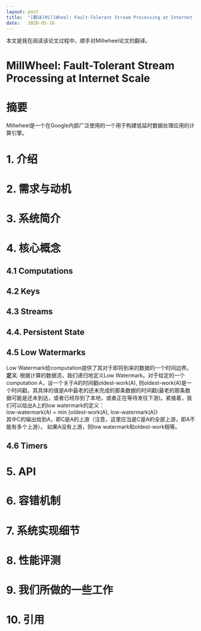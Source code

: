 ```yaml
---
layout: post
title:  "[翻译]MillWheel: Fault-Tolerant Stream Processing at Internet Scale"
date:   2020-05-16
---
```

本文是我在阅读该论文过程中，顺手对Millwheel论文的翻译。

# MillWheel: Fault-Tolerant Stream Processing at Internet Scale

# 摘要
Millwheel是一个在Google内部广泛使用的一个用于构建低延时数据处理应用的计算引擎。
# 1. 介绍

# 2. 需求与动机

# 3. 系统简介

# 4. 核心概念
## 4.1 Computations
## 4.2 Keys
## 4.3 Streams
## 4.4. Persistent State
## 4.5 Low Watermarks
Low Watermark给computation提供了其对于即将到来的数据的一个时间边界。
**定义**: 根据计算的数据流，我们递归地定义Low Watermark。对于给定的一个computation A，设一个关于A的时间戳oldest-work(A), 则oldest-work(A)是一个时间戳，其具体的值是A中最老的还未完成的那条数据的时间戳(最老的那条数据可能是还未到达，或者已经存到了本地，或者正在等待发往下游)。紧接着，我们可以给出A上的low watermark的定义：  
low-watermark(A) = min {oldest-work(A), low-watermark(A)}  
其中C的输出给到A，即C是A的上游（注意，这里应当是C是A的全部上游，即A不能有多个上游）。
如果A没有上游，则low watermark和oldest-work相等。



## 4.6 Timers


# 5. API

# 6. 容错机制

# 7. 系统实现细节

# 8. 性能评测

# 9. 我们所做的一些工作

# 10. 引用
